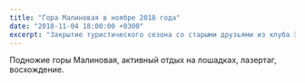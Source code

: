 ```yaml
---
title: "Гора Малиновая в ноябре 2018 года"
date: "2018-11-04 18:00:00 +0300"
excerpt: "Закрытие туристического сезона со старыми друзьями из клуба Экстрим."
---
```


Подножие горы Малиновая, активный отдых на лошадках, лазертаг, восхождение.

<script src="https://cdn.jsdelivr.net/npm/publicalbum@latest/dist/pa-embed-player.min.js" async></script>
<div class="pa-embed-player" style="width:100%; height:480px; display:none;"
  data-link="https://photos.app.goo.gl/7RTGN2uakEwiHPw2A"
  data-title="2018.11 Малиновая"
  data-description="Подножие горы Малиновая, активный отдых на лошадках, лазертаг, восхождение.">
  <img data-src="https://lh3.googleusercontent.com/1Hl1l9QcWHdP7Ymv7ILfAcY8Fb0NT8X4WsIc_D9COCkd18CUza1LLiT8mfOpSptMuw4jSjdkqoUr9H5T1o-LS8pIfesLfsl_bIAHtCHG0gigszuMuybUMYmu39gMcYLtqLxhHBQjTg=w1920-h1080" src="" alt="" />
  <img data-src="https://lh3.googleusercontent.com/wzF3a3gG5HeSRGppOZFPOLGmeF_PDgRfCMqCTOVho1GkhqulqDD7YLMGwFDqr4QJs2FPnRO8Kbdbv71AaR2HnTr53AgygUZLdSBO62NIVQUrMFCEf3KmYSxUfPlOLFQzGu4TgO1dTg=w1920-h1080" src="" alt="" />
  <img data-src="https://lh3.googleusercontent.com/Hw5rPaEQW0Tyr4X_WZ2FACbRJ1739broWZCQF98WOLPpJxqs3fwLgwsbbKMdTdGzI2CbLOjNTxq4p2yC4iSoeJSUE8PnEo3jbyXZr-mY-aOmDVAiTfaldGIAt_9oNrcO_z7_v_UmMQ=w1920-h1080" src="" alt="" />
  <img data-src="https://lh3.googleusercontent.com/YEHWnNXPWrI4WPhPFcR3KQlGpQZhwvCTok6tOGiPYjebc5Ewy9aYW5RVxCoIEjMVozVI-vUVU9yIPJn0Croa2ohLMftnl57a27xgSCJiC-Hc4ogP4F3bQ6IOvQBOzvquon6JNYw9Aw=w1920-h1080" src="" alt="" />
  <img data-src="https://lh3.googleusercontent.com/wKx1OUliJV8CYdRlil8RbV_ivrFddxXIwhN6sCjvXA8245XGbL8_143h9J9k0TrmIyBA8Bscd8-VqiRWXERfd_cvXbKZkEmnjyZ6VH9YJlhI_mCv--SSrcQNSbpojjxF8kafPFQHIQ=w1920-h1080" src="" alt="" />
  <img data-src="https://lh3.googleusercontent.com/-gsA70kChkqgSGU3YP-gcSoNHGpe4lhXPudbaUqLZBgciwG_PbXJelmrD2L-cpdvcqJ73_ZCs4T3Biqh-VHtAURe2WcPXvnB8vH99eTyFf1ahaHpAWoUnDfvBRPwdMxzGFJeyvLqJg=w1920-h1080" src="" alt="" />
  <img data-src="https://lh3.googleusercontent.com/es_qa4efioHFrNaW-DZund44r8i3DsJTIyM1wnyoLdoXJ2NPwbu7IuPyTA30g3Wdbyfcpt-mudc0qI9ddynxO35NauV7-K1mmw8Ry98JXpqvIW3ucXeLVQHISQa1Irwacf049S0Ytw=w1920-h1080" src="" alt="" />
  <img data-src="https://lh3.googleusercontent.com/LZZIXAq71BeYqpTFeLo9yg6lLKAInyg329wkI1SfJgRDqT-oe2P2zs_cd2V1ILiooDhx8lgpEYejSzomQn6srWIeLo8eqwFhwOmnGZFhKmSGH0QX2FGEJJBlmL7pet41bCJV0B72rQ=w1920-h1080" src="" alt="" />
  <img data-src="https://lh3.googleusercontent.com/5f_-nKG3Pj-JFqLashcAESpGgrWyqCpgzSOV9bPxuKRgPXa4TbALx6dWmThghJqdCJOf7b-cK4_lOETMCwdAYyxQrL29MS_QSMqvRSTDL-f8-rZnynXRE1llWYzBeK_YitLKGHRH1Q=w1920-h1080" src="" alt="" />
  <img data-src="https://lh3.googleusercontent.com/m12MVOWOFiYcukI4bZtWLIEisjrcShJya3gH6UxV1xKINjh-xXL6VxxM-4DvnQTKKv4LzDpElMtgzOyDvZ5b0gHiEaPa3zf2G7hh8vuBulfGkgd3a58OuD4g1K7jJJPesgYx0Qjpug=w1920-h1080" src="" alt="" />
  <img data-src="https://lh3.googleusercontent.com/i2AGNRbips2uIihpwBpo3nSMGFfvR75Xf78ECjIVqDs-e3-2a2kN4nokBvf_ZHwBu6YaNHkCSgHDA-cqIl9K_BDQNfO4jzv-tH85VUbYgkfqt8tuxYx6du7fsDel3FxlzsmFgus3Kw=w1920-h1080" src="" alt="" />
  <img data-src="https://lh3.googleusercontent.com/v3stJcvD-JtqmGdhukSTuDRZNwJNje_-loX1Jp2daHijL0rZ20Q71MZMeyWzQEbFC_kPubhQKRVt9p4xi8_9y9gHQ3bQ3VcqI7pFYIJ91-QYOrpraODGpao5Hh7FI9H1kiYBSOYznw=w1920-h1080" src="" alt="" />
  <img data-src="https://lh3.googleusercontent.com/p8eYDcilvXR6IyZKZqntT5Ena7bFFZU_esFpXGSNhua6AWHWDCXasQJ5pBvl1_GQhaloAFwxG90swhR0EI4i1Hip9rn9cPlaGTf3zMQS3iZOEzz_sZzGY1pczMq2K8q5IKaVz8sISw=w1920-h1080" src="" alt="" />
  <img data-src="https://lh3.googleusercontent.com/taE9NuEoaEvQrXc-Gt61vfFuygxPGmmokPA6G6Si49HV56TfQ4C26AcCAoX1p-FaeCKE_ABPjPY6FxXGKF0S2WkASP1LTpuzBHZ-FW-jSYMBjQVQ1rVv-5m3wjq_80pAieYC-0feVw=w1920-h1080" src="" alt="" />
  <img data-src="https://lh3.googleusercontent.com/uqpks6r5XLGZht2KMnJ0wArJwCtAqs_xWBA5IHi1JmAAq-kr5hFiwWG1yYXUcCvPNZwTdefcm-DURVbas-I0SUqliezJhgZeK_se7SIHnmd4Byi9_1RrlL6i3wad4wSNGh7u4_eigA=w1920-h1080" src="" alt="" />
  <img data-src="https://lh3.googleusercontent.com/IweqOqJ-5lvsdgq4lTKkm3MPXN9VOyALAVVd81iXVQs_m-ubZWIKAtE5WPe4eUMRU2zvZDdGLfALdnSH0XtCld6wZhCy_L19086hvW4yA3yyf-mRPX-qhShr6a11fHTLjVM177KnTw=w1920-h1080" src="" alt="" />
  <img data-src="https://lh3.googleusercontent.com/5DlivTM36vLsmsIhXDgjsoZ4fmTxDH3FCYp6JfNx6XRg1LTRR_yt8McUnzy6snIymPWq5CXHSi1-_duzOPo5YhypS0WzcINVDrkdMLTtcqVMy6lGpkyuWImoy9c_fQqAwsavULoJ_w=w1920-h1080" src="" alt="" />
  <img data-src="https://lh3.googleusercontent.com/lUdgcofOQY9lknyQIUrKKn8bcRjYGgRV41XCXT1zX-IyuEHfQ2qygcnjFCJQ_JGxE8uhe8dy_ZlW69Z0p7w4iYagLBwNFZkt5en0aZbUIRb_yNDlINW8W5pL01xL0wnP6cvZAJbrOw=w1920-h1080" src="" alt="" />
  <img data-src="https://lh3.googleusercontent.com/tdBVIowcdis2x5GnI_KOiG_k6YalkUKEbtadZP5UfyTgarOvjY-nvd0eyu2-Wa0CYxmha40WFiBt0fsgsuOKAIAEsNXGU6mzbFpv01VaA33iDIVwGPNk9yzNWBeB1SNyPuORPv1BQg=w1920-h1080" src="" alt="" />
  <img data-src="https://lh3.googleusercontent.com/70DmA4z6t7rbW45_Zc0dS6Rv5bq8xmvqIeIKPuWO23cckxInj9JevsatmHHM4YPPxOPMQAFMcyiBTFt4A2pRZ6zEYD5cKJKb6n-8DEin007wzkISfIa1Qu8F0h9Gy0MSHg86dfEWEg=w1920-h1080" src="" alt="" />
  <img data-src="https://lh3.googleusercontent.com/MIDV6rKssj5iuoGOst80vwY9nDSAkvAIaC7tsNApV_9-o-2iEBdJ9urfWUo7EiMCS0m3RwmZYsMHJRi0_fVU1VNEzIB4bEOu4-VezDx20fADiatUR3fFB6u_iTh54thKJkdDOFJN4g=w1920-h1080" src="" alt="" />
  <img data-src="https://lh3.googleusercontent.com/UPKVVKnO1TnNSROkPIFsGxiQ3si3_cU_u0U6LX1TClf-7Pn5Vs8beoOLjwGuJmhzm_w6AC6wRaF4xRw39Y__7Gkt8oqla0ImKlFsceh6JOgZ0Qg0py4M-d4Gh8gn431OZXxvpVKdXA=w1920-h1080" src="" alt="" />
  <img data-src="https://lh3.googleusercontent.com/hupNkcgwZ6_54mTdNWgZC4tV0Pp2PIHUg5llDajLvYvPuR-JZJndh--6s5bf7ExScq2VIP838y8n2dyMoR2UmI5HwsJOKScf_Ks93N1-NERfr5fpXR_dQ1qLGxp6Mk1UpQZ-bTpjRg=w1920-h1080" src="" alt="" />
  <img data-src="https://lh3.googleusercontent.com/gM6q7SWUmBCj-52swYdqcn723FcGSnrAPkfzaGp9cFXy9HlRUIYSOxsvpxfJkU52K334c3evljwvvb_whimeVDV3hcjhKcaH7SVYRNYTZuq_jgKWbEeDpzRtzTt2-UYpPzNfcsqxRg=w1920-h1080" src="" alt="" />
  <img data-src="https://lh3.googleusercontent.com/-MxHW3b26RK9VylaQ0oMeqYj_DC80BCbwMa2kQLKSEpnL-aSdQjy7R-SPfgONcVOcvjdkKHtsZnPKcPsxyG79oha9I5rLl0JCTRKntQX8NgrSCL5neOKR2ZquZLwND1l2Z4_RlwV0Q=w1920-h1080" src="" alt="" />
  <img data-src="https://lh3.googleusercontent.com/e4nfJ1bzlDhSeGOUPXOmP-S4SUntfJ8e8hqWgOScKoR5xhtcYmKMREzEx1_WahtpKYrLk1MymiYW49IDQiy6mU8dF3TKGukqgHKztmsHNXtcpS_R9cDPR45jNiKxpW7ORNaQMk8tDA=w1920-h1080" src="" alt="" />
  <img data-src="https://lh3.googleusercontent.com/R9-fOVkEAW3-DyDRTJEGRvBc1C181JAOq9ob6GrdJSiVtpqm7WdZrXO2NBhSjwJplKj2yQcm6hqYbfHvzbN5u1GzzOzhr64wKRIUrOQYw6WNSnGy1BHM8zBUirqxrhGl_ry1ZgRmqg=w1920-h1080" src="" alt="" />
  <img data-src="https://lh3.googleusercontent.com/X0xA6kMO1WTbnPmH-_40UDU4W0a_ZnXo8uouRklnrXRcjlkqJunAYJ8A6YTZDfUiEoUWjNe7ea5IJBqvAedvQ0VGkWtThj7J_esfcV92yaj7TnkZ4PYpABgvq7toOJpTJtvNRgplww=w1920-h1080" src="" alt="" />
  <img data-src="https://lh3.googleusercontent.com/tJO8h4Ol6enS_-866MPztkb8de4iaMoYvigPD0Bkkm0ls2G5Ht-LZCsQT9AauO-EAxh4r8td4p8bI1lpyrW0z5FsKFxUhxiKWDCFLkX-fy-VeTzsfN5TCh2ChVt8UFMsxiCiIYumrw=w1920-h1080" src="" alt="" />
  <img data-src="https://lh3.googleusercontent.com/uXHkyGXjOMr2-ixLm82MoSVPFytt09Jw2I75aWvZ3meR-zHU8G0cbk3UDdDvgJo5I_jsgn4gmBdy5ZPW_2kXQxc37Bo62Nnt-RlQOrkljv3KB_xtHBj0pZZkgfrWqLZH9WL8q31lMQ=w1920-h1080" src="" alt="" />
  <img data-src="https://lh3.googleusercontent.com/p2uhDbaQLyYcTfiizeCsvYkbz0ugMArSQ5ioosSTBVnbtZcqkPry0xeHeQGikSpOYzJ9Zx1xy9YYFhUQXTe4AOatCwuPZi9i7353UxhERrYBbZhL9492hIbb5XwqTgrvjGkJI-F9Ww=w1920-h1080" src="" alt="" />
  <img data-src="https://lh3.googleusercontent.com/Rs8a6tACYccOQvkE5aEjR4qKt-k1NnqJp3H1QTJgB26FngwCEpsCzlc-Th__-Pavjx8GCQxKDb37E1vGzyTLI3jnN5bT0oP8h5trPOjfvyV7k44xipL16dlSrB9WG2kskn4zyOJlzw=w1920-h1080" src="" alt="" />
  <img data-src="https://lh3.googleusercontent.com/59rgBKUgs7jUg7OGjygys_STFY2bhC38Wk5VGc4M61Hndwnzqx6V39Pcyn2l38Qux2x68H6YfyD7Rm1nFrOmJmTIUmt4T_3cRxj-xhzY3sPN-mdqDjTvgSGOyhvNmovWBpDyro0Uxg=w1920-h1080" src="" alt="" />
  <img data-src="https://lh3.googleusercontent.com/F9n9Vds_-V3bOMcSi-3ldSw201D7pib3MkLjhY2s8OiD4PmtDbzISz9k0pf0qbxRXWvrB0ubfgf_tE8KjWJj99gvp1mjd8DtEkUoUgvErxVyoTuDFk3VjztTbyd-Am1rp7zKtyO1vg=w1920-h1080" src="" alt="" />
  <img data-src="https://lh3.googleusercontent.com/dtVLSQP8yXPcWPbVtLWwkFIQ9dwy81E6SF3xBQnS1YyHEG9pDD5Y7irscYOONoMUknWCZ3YHIer3PS1yISTxkOCJz_EI7Ni4FaAFrrH_OwSt0-JCyklVmPsKm5yni8trcjGcd99ycQ=w1920-h1080" src="" alt="" />
  <img data-src="https://lh3.googleusercontent.com/Mo8HXw7GTFgxOAnyM2F8t4Rc8AXRv39DXxHinEPwD5B2cX1Dx55f0x6KkrfqWCn0M9ouLhj25_5i7ZaPmxU4ibqHTD_NfoJOBPfAEyBF542YmGr9S910L_vbuvka_rN8eYnHMHnQow=w1920-h1080" src="" alt="" />
  <img data-src="https://lh3.googleusercontent.com/W1BI8ITgBIRkhibwFK7X4bjVxy1lKbxZi4xJVqMbzkJrH8DP5WpT0gi5uAJoSWk8LuaP9ZzX-osrYqg8xwaY3yzUopENOhIC1v_SQsq10bisgKcjvj4iQt_U8ZNon-dy8sC_P7QPwA=w1920-h1080" src="" alt="" />
  <img data-src="https://lh3.googleusercontent.com/B0uvYzDtNZwJkq--8PnfrfsIh0id7A5yDTQPPwmK_9hZ9F08-9YV5JfNHi7slmmvE5J3i21PFoeX-iFzdd_eHiPY87IXZBN_0eYaA43ZV7AxjtGPjpaa2WVroPPBdqRZDaPf6Ak5vQ=w1920-h1080" src="" alt="" />
  <img data-src="https://lh3.googleusercontent.com/U2jq1KEWt-GnBajBcyjmMltFp9WOhntJy6m6Oxlo3OwaaoUP0hU4PpBIWipq9_qsOVFfyTBv4F8e_ivLnIJRL2Hnhua_x2S6HEhus5ubfQrzGh41sW1sDgZiutgPjl58BIX5HGzsbQ=w1920-h1080" src="" alt="" />
  <img data-src="https://lh3.googleusercontent.com/mZvWu7FcpbrwxFpLr_PKzNqzpF72ek32vk9OWaxAi16HZkSEU3jup4CHenVBOpO96VQaFUlTrFVCT-QLQXEIQxgYWy1mCbbyKsw-C6ueiO4O-EksgupRE4Nclo4JdHBt0RGqqqu4jA=w1920-h1080" src="" alt="" />
  <img data-src="https://lh3.googleusercontent.com/7m8LuF83AKhUWKp3YyxHVczPnHOyZFUQySPWCxn9pic2z0SzHFjTfJTyQUqbXIkZx7qBRClWxsRGsRQqLo-sUtobGp6kyz5xL0xqlXJIiaJYYpKYSmbuK1FdYo-GJdiXepNqBRdIBQ=w1920-h1080" src="" alt="" />
  <img data-src="https://lh3.googleusercontent.com/bc_xP60GjK5Ru3CVPe4jHOH9cT5tOgqaGZ9mFCFp4PqSWnWXA06y7Y57ypDu0Jegj7z4S3Y2Q-rFYEZX1nRUk0wZsDDhJ52VVtciiCEN7KIbW-ig31vfs3tRNgFpbJoPlyElfQaf_Q=w1920-h1080" src="" alt="" />
  <img data-src="https://lh3.googleusercontent.com/QAx5oSktTZ5XgcidP06ZnhbrFUCtR1Xp0yVu2R7obULRky2GIHG-em_HFzKJWw_eXU521bavXjdCH3EU3NCEjo-Lj4XGeIN8qJw5iKuVojcu-ehuEN3Pgh7iFrCPaYUMGw7GE47rFQ=w1920-h1080" src="" alt="" />
  <img data-src="https://lh3.googleusercontent.com/kxRjodtWIIf7lc78rmfeg6uYvyfEdwUIB-8jv7wkpJupZL3ph3NN4i9YbqjD4Qh5wCCsYnLgx4CXHExkUKiOIjDfUvKJj8HTzNaaOZRea0aX2WCDELpvMo4YH2XIsxERfAp-cjVF9A=w1920-h1080" src="" alt="" />
  <img data-src="https://lh3.googleusercontent.com/aRA4F8UpYZM1OJJ-P4Ifk3dsnSW97GEsCFfByLSQaNDvugOgF4IaAW5H-up4AW-ymDZlPnM3iI-hp9JjYeydEsl8POkQhXcYsET3pYY8ZH3eQHo93JqTLt8mv-RV-BAdslxhL99N-A=w1920-h1080" src="" alt="" />
  <img data-src="https://lh3.googleusercontent.com/N5l6iqdA01bSgx_zOHrdlPOHIVe_pMTNtDRabNSd3nR3OabNpxdT_8mLkrSMEjLTJ58lnmztu1mpr3r8Gqm7dFifELjMeWUUSm6-guSDz4xHFHCtk6UVKSddOm4vfOhTQrtUZq6IXw=w1920-h1080" src="" alt="" />
  <img data-src="https://lh3.googleusercontent.com/tCVjG_gOg5eTimlENm0AIYlt5KGYf7yDe6UTUq7iH6iRDPhxWVJkkcm2PZ6ELqpjtxZA1-XUoIZ1tt4qHT9ZRVj2u1nZCEQcMiZFwz1itFE_aLkVOnYF-qNxeIIcRIQyJW9s1kecAw=w1920-h1080" src="" alt="" />
  <img data-src="https://lh3.googleusercontent.com/OAaFzs-mE_PAhNjjPaO1aT57wty3WOysymRCaTzuaWebcq4lYMU6DbqfPjkT_vDMoGHFEG7cLX_6iwKCyGxq3XNGXQG-H33-pH3E8-Cy973zm5l1CGhKPsr4ah8rigWwU5XRvysdbA=w1920-h1080" src="" alt="" />
  <img data-src="https://lh3.googleusercontent.com/SKGMaytODLl_hE9RE9ebcuFs9Hp3c6S-CktlbLjqv4pnXg7hN0xYTtKsg2yXuc9VQ2TWcs3qTODg80XFkDFx-yi-noUk1YwARPm4u52mfpIEyqwyOJ9OPkKSd10mfopmOgi2i3xiQQ=w1920-h1080" src="" alt="" />
  <img data-src="https://lh3.googleusercontent.com/WDAkOem7v9FSLLR8bgVIOzWQFwlkMKTeXHjXQhIbd6AtHlR4ygrsD57SSQ_Ph0EDsB7eO91LGkf5XMJ7RawZFy-T0pyVZDDzeUGyfcAdpHUZhldyyIQOi8TdTovg_E2_uIhMYJaJFg=w1920-h1080" src="" alt="" />
  <img data-src="https://lh3.googleusercontent.com/a__nnoclGZ5_W1dN4vxC205OF7i1zIppLA-YP8xw_H0-blYOi5rsvU1Epcppz9kvQvHraxExO45dWcOZ5_ygW-bgFjWM3fszA9B4q1CpN_g-sQjs7zHktTNj8aKFGznrMt6rRqgz-w=w1920-h1080" src="" alt="" />
  <img data-src="https://lh3.googleusercontent.com/Xirsq9jKwQ31XZcIMpbdBsYx799gPRwooAP3N6I6etqTFkiLTKrutiSxyxUEZP1B8eEs5vrCCfEkqJEiw3lJS22yWTkCxhoO_3z3ISVhw0rgMAcee0ax9WGGRnSs5WXw0A3bm3fWgQ=w1920-h1080" src="" alt="" />
  <img data-src="https://lh3.googleusercontent.com/8aVwycXaIxkfo2Q9nnkdx7C8FGUd0P8GJ_2kmSg0AuFecY1XiVRNAcE6BCz0tQXmjnH2Rau_YJ1vNAq6eAyaUN7-8p580jbAf98a0To9_53uP-ftYNs1INNpqWLZ1N8gQIgS4sIX_w=w1920-h1080" src="" alt="" />
  <img data-src="https://lh3.googleusercontent.com/XMQ2kBehJbV4ILXbfUd7DK9hhNBU5vAS2yfdg9bKibURyIi4AgTgKGZOAasr4vCPpQVuF7xQMonHROOquBaY2wpA39lC4p7_GxEHlbfuADYA51TXPc3pOL9ZGHpcx7ajgS8SL-dydA=w1920-h1080" src="" alt="" />
  <img data-src="https://lh3.googleusercontent.com/4Ht33CU9-6BuYEu-R_MKD_YJJVGfXCdiXN7TZ8NZB7pUgPtJOlw4BC_Y6qVn4nOqwwjlqtcZTH3oWpxUjZTui2SY4D3iXVAF07B1dGM5wM5x0RZxPHCYvll2vZpAkzHS5jzwPjRmSA=w1920-h1080" src="" alt="" />
  <img data-src="https://lh3.googleusercontent.com/oYX2-H5RXOuGD50NZNi-_WH0PCNPicHzKeJPC4VzbRi_BXsYHC3ZDuw_V5BLPAB9aL9i2rYE86-qbb2QfQbYTnpkvhg1Y88aq1auK1pI-JZY_NolDiQPw8lSZNnOrMXFLgRtqgjRBA=w1920-h1080" src="" alt="" />
  <img data-src="https://lh3.googleusercontent.com/xapK0QZYrqoJsT-GiaGtNqLXYshY15QHem07vbnKk-Ma0k4tDEanQ4gxL7euHyNaI0-K64h1u85ZmfWmTZ8dmeTPgGf2-V0XAJPCznBn3AXwgm51RcQjmIiuqpvK9kiToBGznFgAjw=w1920-h1080" src="" alt="" />
  <img data-src="https://lh3.googleusercontent.com/AzIAJhtZPZR6bPRzqRfw7ovZPEdZJfQnkAyS8pX-4FifOw_g9J1WREvfZGnKAA8x8_UuG0vh8bmb3XQadJDb5hF6XLeLG7jyEfgfhqqCa5QEewjVdlhnTNetXYKngE4qXaoXF3S7ng=w1920-h1080" src="" alt="" />
  <img data-src="https://lh3.googleusercontent.com/pnz2_KuXxBtDHY_Ckf4whSdJSEo42hG__drzwQMRl8tIUcTSq-CWTMK_sHT-QxVXpgcGFFoR6UV2eoqe4klB7vsMX06PIvqiCEKFq3UAJO8EYFgVZwuAMXLHevpF4JY-lQ7MIg086Q=w1920-h1080" src="" alt="" />
  <img data-src="https://lh3.googleusercontent.com/E5ZpRDjxgsWcSYHM41rlQiKFwsVkD4UQTCQo7qYbOPuc-6DKksEONOG7BQW5cBwII3GUPaZBfOF1eYSPViKyKJwfpahz4UX5jbtXGbOWSFnTZ83eLou0LC7J8xRVppI0MBLAi06Guw=w1920-h1080" src="" alt="" />
  <img data-src="https://lh3.googleusercontent.com/Ce06QAiBWnjj_2Tk2MyOVwoOqfJrh8zZ0YbIxi8v-6V-HStRqtIEvT_LHiX8yJ5iSfKObwPQKENoQuW_Jbwrodnj57413hVR7HFgYrA-U5luTx24Omp8-qUusT5nZuZDwLxeuP2cwQ=w1920-h1080" src="" alt="" />
  <img data-src="https://lh3.googleusercontent.com/qYxXPSE8rnBlCrBm7vpXgL4xAwOjQqWCwOg9bMvdcEic0F4EAV1Ar35L5k8sxKI8uYQ-HWUqjKx2aZ63XVxu-fudFUe16LQjCwgabnwnggtWrQnFNqcr-mvona63wh-EcvwNZ501aw=w1920-h1080" src="" alt="" />
  <img data-src="https://lh3.googleusercontent.com/9BmCii-IzQvRlsYcCg9fN4luQs29yJ93AoZkgH65NsGDa5vUxnFp5O-nKJRWBYFvjKcEi-pc9AsYcufI54gSao2JIqN1yWa2OcXFz947auVS01C32_tWzlOkglc8HX-3JbI1LWYVwA=w1920-h1080" src="" alt="" />
  <img data-src="https://lh3.googleusercontent.com/eGPG62mJSOaXJMGj0mQaX1oNZ4pGmLEbve7gmwHvJ50POgYE4LUjkVnJPVBwpaEdpOKrcBgcl_HprEQMdciE9p-rRrgqKn7FRWr0glO0s4vEJ0lQyECEcZdcMMsm4S3k3R6YwyISsg=w1920-h1080" src="" alt="" />
  <img data-src="https://lh3.googleusercontent.com/r8qofes4NyIVd3-tIGa85Jwl-xE4xcNqPb9oBOero9ZfOXk8wptUUOS4UiS9OQVepLMuirzlSvA8lwxy7VuVhIeSs0n9pCh9ZWtLgWlLImVIs6N_1V76oYiwwQA9yi6i1iNevLb3Kg=w1920-h1080" src="" alt="" />
  <img data-src="https://lh3.googleusercontent.com/AAyY0wkQnp1NLPGeGpU2DMPP8zrsEMT9SsVC2lCkRCUr0GnpzdNqKyySrBfydIBSzMHfSiXZdJkcnjGgEcJIKH9PHPppiPOQ_RESFZeWPa4_ZCpLX7r6tT7n4hqSntY19nzTR4sjIg=w1920-h1080" src="" alt="" />
  <img data-src="https://lh3.googleusercontent.com/eMnKW0oIrX3yP0u4izaphg6yaw67IrjrSilhOew3S06y0gh11M1UbSCAldkGScbv-tC8KC5QhLjET7hP_AEb500Du8QHrDNUBGItN55_yuJa_p0R-HPcgihYbYrUAG5Z1lUV9BWupg=w1920-h1080" src="" alt="" />
  <img data-src="https://lh3.googleusercontent.com/1cBNM4oGdrIgVqv2GlTzCXrF5r63JqaZHs7tZhI4n4g5jnBDxLNQqKemet1IjIRp5mUiJwpSis6ZgQnC9bD7iCiNDAbiocTFfLOUjw1dE6guO7Byu8VE25N1A9ww4OHDrNvrlOQohA=w1920-h1080" src="" alt="" />
  <img data-src="https://lh3.googleusercontent.com/_rYJvmx1nG9Q6F9ywZYHgRQg3gstDH3fDT_1FHzHBIV5J0HOQCVZuRvbIzeR5dCEdAlMYMbJ2umqRF_pIHB2n8E2UcnlGQOTWJHe5GK48FgbKzQjX8ORIWYPfCPMRyn5aRK-Q7ZKSg=w1920-h1080" src="" alt="" />
  <img data-src="https://lh3.googleusercontent.com/SP01-YogkQuZYFdexUFsuxuK2Bosfsf0u3EkDxtM7gg_L4Nkln5PcTaR8y3PZbeoJHj8w9-Ko5fyZpKBAoE8aZQtlCIgHANJ326zbYWa23D7w6gq189PgZtEwwRdwy295CmTwMBQfQ=w1920-h1080" src="" alt="" />
  <img data-src="https://lh3.googleusercontent.com/K8qvenTN0lc_XNFPCLIz29YWlWYwmPi1Se3upm5seXQr5VPprkHaGRqvW9ak84GGCbVJAUA4La85xtePVAD52ffjii9Nv6j-NnJN7m2RdnsdsQ3L9Et3EqTLuBnqVPi1Xz03N12HOw=w1920-h1080" src="" alt="" />
  <img data-src="https://lh3.googleusercontent.com/facZvlD0ISxMnP2g2iPKy612xGU9Isx1fpS2JSSLUoJSwwslO1KZB7gNPKm7oYVLqH8UhzUXQP8ZaaODPaDyZul7u60l2jus9Dh8ZqZ7nx3Stfe0MVR0ejzcPtObHA64_B_5eQCnvQ=w1920-h1080" src="" alt="" />
  <img data-src="https://lh3.googleusercontent.com/42yyL4GtkEcZMO1UinJpJ7xljZLpO6CWlGonMAFhk2T4K_55zg39rXunKXBzJ61lrBkLfA46jdjQjzsf_1W_po8RrUzVuvGD-MfC_Su-pIFKNxYyTOuLscczbaj3Uw4m4t2jCDd2OQ=w1920-h1080" src="" alt="" />
  <img data-src="https://lh3.googleusercontent.com/vVNE8hrUTMmsWEe_Z6sS7ytr9uZYIDBtWlV15CcEKBAOvvmUHGOC579YxceceuraKiaHp-ONJQzob1vF1nJ3_QdUIhoSbCLtHhM4roFTtsWEy7q-QAN9dhmJalwU7WRmkSHBO1R46g=w1920-h1080" src="" alt="" />
  <img data-src="https://lh3.googleusercontent.com/JDAkAfMMXe40AWsNfkwI44-h5RT0ChHOWDvscANIyQmgIHr-qXyAyvydMLaycyOFQhwxcGY7P3XPF3zyATEXdi8O0j4qtJb6mdtjX5WHrM27CurEgP2S-1XBR1sHZn8ax9NoxGhYmQ=w1920-h1080" src="" alt="" />
  <img data-src="https://lh3.googleusercontent.com/REmBssr3vHhQ6GS8TQbe4vGYiT6D_MSUuYPi_x4TlxvITHtl01iv1QUoCIYDl1j6XG2tWexf2mAcPwkvIzImr_DiB5_vFU_MU7D4UWh9SO7lYeGto2Hl-vNtH1SbTRxodQFaPiAzgw=w1920-h1080" src="" alt="" />
  <img data-src="https://lh3.googleusercontent.com/frLBWcTLASEXhhRZe5TVcGgehCTkLqTCkut-vpTZXKFebGTz1MLl69UDt5fVcrrI3LUv3a-nSuPNXuyghI4whdOlUTTdCTU1A4R7R6HN_C4_XjObQrhNBZ1TEhlYDillhSfoa8-CEQ=w1920-h1080" src="" alt="" />
  <img data-src="https://lh3.googleusercontent.com/xBsEkgj40AvcSn60PcaioKwsudFurHD5rXrCjSc6ccvtdCpH1s3x6ghsx1tt-wZdgr8TBYBzKjy2RvmHCaF9V3moStctRFGubR5mOJUq4wEYNDAI9CnsMwpGvxy7N9yPPPG8CWPlgA=w1920-h1080" src="" alt="" />
  <img data-src="https://lh3.googleusercontent.com/i9VeRmvIWMAz_tmepVYVZDfyXxnAMEbAVUdtTu90eDyGaOUV-FcSG9l0Tlcy_L5K3rgmiApdt03VylYj8-oEYSPxUvLm6LUT0iwd1EV-VEIHdF3TIJh8yoUUFkLcxMhtxqMgILb30g=w1920-h1080" src="" alt="" />
  <img data-src="https://lh3.googleusercontent.com/U8pKMl3t1PZ4-s3lo4m1hIGufiH9PIUN3mc1jnUTD2ejdQH7eEg7JFQtGDrJQfiIivqmQjS31WmWEfoVf37WmW_T-0xvsoyFX0luw6JTGEVBGuWrvv-u0XlEsxcIzED7h9JOSWi94w=w1920-h1080" src="" alt="" />
  <img data-src="https://lh3.googleusercontent.com/N_-bfykhqQ0f5tyfIX1egjdf5JJb95TXXZiEJ6qKs-o_9IS2YAm09EYWLm1jNk1N8rxciDVd7L8yBhUDbploqJkPkq76GZkZVmyzZDPqeXCwzTkng2HBAotUg79AXor9aL55CQt9lQ=w1920-h1080" src="" alt="" />
  <img data-src="https://lh3.googleusercontent.com/7VAEc9PPObiY4lKoeK3xvMcsztWiE3mUyuqw7DGTmPhkwD0TBKrxczGpPAoWdPSAxaYe3KIP9fZWa4M7kxdSLKQd8DWqgIrM4QuG74zt3iyiBMqmX3EmWXXYsq-QHM7v7fj9FSu0ZQ=w1920-h1080" src="" alt="" />
  <img data-src="https://lh3.googleusercontent.com/rDaj0olKJw6jVsqfMlujMpIJAa_6Sl0Ag6gC79T-k1xgvez-tVNwmXsduXUdq45am_xYPNrnfjUCHIdb04uemxwriihl88gDXy0288PJUlsK4zMPQ3l4JI9zeBz8Fx-0cjb07C9QYA=w1920-h1080" src="" alt="" />
  <img data-src="https://lh3.googleusercontent.com/s0fYRDXkFcWR0iPum4NHna9v8YQ7IIZszJPPSlMqT849Ocebi4Ii0T5_85lsP3jXJDOMF_5hkKFBmML5TRKNSkUW_-CfCWh1GdIwbpwW3Bd146KasxQQnTjBGAbXV2RYvwASXQCd9w=w1920-h1080" src="" alt="" />
  <img data-src="https://lh3.googleusercontent.com/54vpo7Vi0008pehduKCv1wyi0_NcnsO3RiEtTAJCHY5Iula4e_065BFwR-GFI3qi_IsVqSGnd1I-WQPfV7wI0yyoiz1Ug1tgKjudhHz0MZmQDVodnzoqPLNJqMTKBsc7blJlHE1yAg=w1920-h1080" src="" alt="" />
  <img data-src="https://lh3.googleusercontent.com/5D-UGhHaVISazOyhJWvluSlB0GWzfeUueeJ-VI4K9Mrmio3Kn3poniPqlESMBL3_V275CCKQ4YG-bqcZqzQEKY-i0nYX2ByEkzneSGC9FMCYKlmOf9G3qjVTUYCy0I_QY5B5hGoIgQ=w1920-h1080" src="" alt="" />
  <img data-src="https://lh3.googleusercontent.com/Aqg0HZVISjdhNyZ560LQHJAQuoU4SKXliNQj7jcfffwTSvlFiM1Z8-M6RZJgEqV-eCHbJozlO6jlbtEv4FQ8CztMabWUXJtTnELGopiteDuVgx3aZY9br1oyUBwV-28TuqNmnWShIA=w1920-h1080" src="" alt="" />
  <img data-src="https://lh3.googleusercontent.com/Nkof9lTzkHHqcwtKpzkSF6tIYRLHn5umzN0yOuCTkKhh4HB7Fw3I8sgvyk08f8k-4AS7ud9bdUSWa5-50IoZJ-zI72MxB27gCfFK1T-IFvGqui6yLNQmHJyhmlL80SImp0OoObMNxA=w1920-h1080" src="" alt="" />
  <img data-src="https://lh3.googleusercontent.com/v6zFothdPyB5nxKm2Nu4Ii9G1YMtRub6-AT36OF96wiE8UqDedmBjXYXZlakvRrJIkCBH_eWEQLyvXdnDTmejSJFJeUUy-5jxazX8oTCkTOxXTuFVXyrWXvbDVCOIObxnKyzLNOIvw=w1920-h1080" src="" alt="" />
  <img data-src="https://lh3.googleusercontent.com/rWVmbt1id70toWfOHaABXpGO6VMEW655CWpUagt_MsmgiqmehXhuhLq92MliKeIUldCaez0iYyplvf98vMhDMP4EEFPu1eIjGgc1bj6YIuzonXaKsFaxx9ziNJCwKjitShVo_lkx-A=w1920-h1080" src="" alt="" />
  <img data-src="https://lh3.googleusercontent.com/OzeowpcfmwzZYqY1tkxmceomL5T17vnB3lNcQT_ffCDgLZZ5uzo48ImQmJoV0l0mZaGA268FyJiTWDAZhhIPLUPF44aan5_d3TS-8qgyA5hYkdeSBYiUZZMGSInvPTuEyc0jcLRIEg=w1920-h1080" src="" alt="" />
  <img data-src="https://lh3.googleusercontent.com/eOQYWq9DvsaRX4_44j-RAqHj3SAZ4QahMJDFjnG1-8B6OK-ZJDgdCA-UB5O5ZsLNM7dcivmXmTBPun1WZJXuXKFm-cs6VqAOiyKSW1vGwb2Uj5gCmaeKN2LzhpuBRNLFhki2z_Dkxg=w1920-h1080" src="" alt="" />
  <img data-src="https://lh3.googleusercontent.com/wv2uWNyIkuPOvCrNgqFObpDV1dlYmw8B8BdXcEuOHp8T6P-IkR4W0tFPFkYns4PZlV2wPRPTTfQuLIRQ2d4OQaqKRPHg0Rs9zFZeLCimmLMNrpNTh5nLrtz9CnanJ928mUXI7n5nUw=w1920-h1080" src="" alt="" />
  <img data-src="https://lh3.googleusercontent.com/g-VCnJBbheL6lWXgPZh64dKwSpOydy3pOdybnLu_9Lh4E2MIrpu1slklLOrbDvX5wbZiq2WjsM-mZPqFq8_MlQOmQMglqcI6sq5AgFdiksZ-iRJwGbvCyjhNN2xV2_q-IKZ9IU3AKg=w1920-h1080" src="" alt="" />
  <img data-src="https://lh3.googleusercontent.com/1S5padwWxeOEYi91w6jeZ8jDimUJcBBoXwRflh0HellBmF7QRi6zOo9lh2XFSzCP0uUkAdKPTvFYmRVf52tHHVjeFJV_GP7Z-_D51WPlFnrPkSOoVwMJzK4zypUIJ6uWNyZqDD2k4g=w1920-h1080" src="" alt="" />
  <img data-src="https://lh3.googleusercontent.com/CAAAh8S5qeLjd7yRdz3dQ08NgVdeZa4x5BjyQ1EajG8VqQdKUjLYNRjMrjYTFOpaooSKaYd4vY2_nTyXigV_8RaDPH1vBsfNtPn2wo3ysWxc2gwTzAG5BEIX8pJ_SdgmNfEKj4ZLTQ=w1920-h1080" src="" alt="" />
  <img data-src="https://lh3.googleusercontent.com/h3DbHfJLhuH4arLpijcE6lNZQAAwtsFjYq9SbbyprfSyo-kOO-vqHnm5X6p-LYv4cvW1-ANrkRmYsPMuawdNAlO7gkSzPBY4fkRWwm3cZysyzCVRdTZwysiRbV4Rvb7JG1LQnZBYPQ=w1920-h1080" src="" alt="" />
  <img data-src="https://lh3.googleusercontent.com/7JJkX_2G90pcG1nk7J3YN1GVVTIcdZPPmkr_t1F9213F7v1p28gjTiHlehHDELCaId1CWzGtC-hrlPKLXO12-obgbdU_d5vqb1MsozNQGkQMDarZNd-sWGgR6_87PK0i-4uaxgvWqA=w1920-h1080" src="" alt="" />
  <img data-src="https://lh3.googleusercontent.com/DL_0AGwyoJ7pzp2NwFg6SQel2p6VuPwfDCFv4qCpQvG0cg5wq2_nwQid6f9cBFQcJde11zSg83OWg16Z3rRzPBg-1RXjp2UuuMzqWPVwiuggoINqQhKMjLoBDQrbK_Avh9Zivlmt1Q=w1920-h1080" src="" alt="" />
  <img data-src="https://lh3.googleusercontent.com/2u766pSmv7cfmV1HMQ1oRtUNVrQ4FiYnXyoZ3bagt4wrWptqhkticPZR6B0s57K1foWqlrj83Oa8QZwdQlUKhujWnNVMVxma4KVyfPk2KMM3yezjbnEqAkzU23yKd39qfTfLwvYmrA=w1920-h1080" src="" alt="" />
  <img data-src="https://lh3.googleusercontent.com/9ItPbOHlixxFTMKk-5AVp4_tAbvj_NJkyeU6szbReSNjTJbu3ua7rd89C7nFguxjM_SY6wjPpzdgpXHGGYXZVm3InVijNFg0lZUn6Nase9LDBHVI635-VFMuUfE2VGZdgKcjBBcg2w=w1920-h1080" src="" alt="" />
  <img data-src="https://lh3.googleusercontent.com/it06XdI0BUEOrN1Hhkb7Gqy-HGNnvbYr_GPoxnPVwlrCIfLMeZUPKG891MD7h_KKkY5LOn0kSogstaZvDzupQmzgK1KqZ30a-EqFReNIT-VWMXd25trA3gopnD5m-hu77POe5sCzlw=w1920-h1080" src="" alt="" />
  <img data-src="https://lh3.googleusercontent.com/sJWLYnQ-j06ZMRGhlY7EmopxOLoTws5utGMEnGbxioSzjssr34oCSS2RYrXh0ETR-yU2A-l4t5nKXlqOgGE0QBtz2UmQKKH6O9qPi8VIyfCGUX1qjnOEdilE1U1t3erVSH_8vt8UZg=w1920-h1080" src="" alt="" />
  <img data-src="https://lh3.googleusercontent.com/onXu2RW47NfYdVox5fpcrPEn3I8nJNV8M7YSkqhpKTigfDAoIgZiX23r9NjleZKC0twpgbwqYKw54_EYAW8GOZab4zLMyBVKGGtw5O25qPzqjhKLz671eFYr3wFYE1IV1R36T0LuVw=w1920-h1080" src="" alt="" />
  <img data-src="https://lh3.googleusercontent.com/476e9GAnsF-kQSfOHuzQOADgaDClzqaBXzOyEKtOaJy219iw7hCVSBthC2IH5cT174OYI8wQ8HzWiJ6UQUQMouLjyTeR6o8xstHvnESHsfl2eL5lcQYCZaeeIefQtCsRgWSVpQBriQ=w1920-h1080" src="" alt="" />
  <img data-src="https://lh3.googleusercontent.com/2rzB-NrAi7kQBgWITVKY3BjXVnvZ13aKuMPLhka7apXePwGLq9_XSrmNr9YclvLLAmcjsJJrNeMvLsIuz7EQIud1yLz4L_S1ScnM8KyX4o4bOt0mK-CuKlCNStIEkIWSak7CWc28ww=w1920-h1080" src="" alt="" />
</div>
